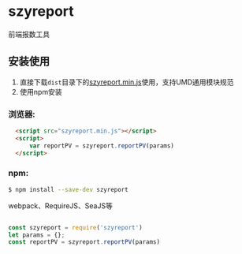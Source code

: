 # szyreport

 
前端报数工具  


## 安装使用

1. 直接下载`dist`目录下的[szyreport.min.js](https://github.com/ztjy-fe/szyreport/blob/master/dist/szyreport.min.js)使用，支持UMD通用模块规范  
2. 使用npm安装

### 浏览器:
``` html
  <script src="szyreport.min.js"></script>
  <script>
      var reportPV = szyreport.reportPV(params)
  </script>
```

### npm:
``` bash
$ npm install --save-dev szyreport
```

webpack、RequireJS、SeaJS等

``` javascript

const szyreport = require('szyreport')
let params = {};
const reportPV = szyreport.reportPV(params)
```


